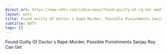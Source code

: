 ```yaml
---
direct_url: https://www.ndtv.com/india-news/found-guilty-of-rg-kar-medical-college-hospital-doctor-rape-murder-possible-punishments-accused-sanjay-roy-can-get-7502987
layout: post
title: Found Guilty Of Doctor s Rape-Murder, Possible Punishments Sanjay Roy Can Get
subtitle: NDTV
tags: []
---
```


Found Guilty Of Doctor s Rape-Murder, Possible Punishments Sanjay Roy Can Get

